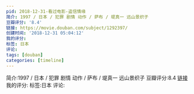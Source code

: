 ```yaml
---
pid: 2018-12-31-看过电影-盗信情缘
简介: 1997 / 日本 / 犯罪 剧情 动作 / 萨布 / 堤真一 远山景织子
豆瓣评分: '8.4'
链接: https://movie.douban.com/subject/1292397/
创建时间: '2018-12-31 05:04:12'
我的评分:
标签: 日本
评论:
tags: [douban]
categories: [timeline]
---
```

简介:1997 / 日本 / 犯罪 剧情 动作 / 萨布 / 堤真一 远山景织子
豆瓣评分:8.4
[链接](https://movie.douban.com/subject/1292397/)
我的评分:
标签:日本
评论:
